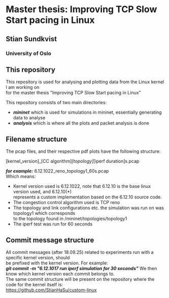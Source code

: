 # Master thesis: Improving TCP Slow Start pacing in Linux
## Stian Sundkvist
### University of Oslo

## This repository
This repository is used for analysing and plotting data from the Linux kernel I am working on  
for the master thesis "Improving TCP Slow Start pacing in Linux"

This repository consists of two main directories:  
- ***mininet*** which is used for simulations in mininet, essentially generating data to analyse  
- ***analysis*** which is where all the plots and packet analysis is done  

## Filename structure
The pcap files, and their respective pdf plots have the following structure:  

[kernel_version]\_[CC algorithm]_[topology]_[iperf duration]s.pcap  

***for example:***
6.12.1022_reno_topology1_60s.pcap  
Which means: 
- Kernel version used is 6.12.1022, note that 6.12.10 is the base linux version used, and 6.12.10(*)  
represents a custom implementation based on the 6.12.10 source code.  
- The congestion control algorithm used is TCP reno
- The topology and link configurations etc. the simulation was run on was topology1 which corresponds  
to the topology found in /mininet/topologies/topology1
- The iperf test was run for 60 seconds

## Commit message structure  
All commit messages (after 18.09.25) related to experiments run with a specific kernel version, should  
be prefixed with the kernel version. For example:  
***git commit -m "6.12.1017 run iperf simulation for 30 seconds"***
We then know which kernel version each commit belongs to.  
The same commit structure will be present on the repository where the code for the kernel itself is:  
https://github.com/StianHaSu/custom-linux